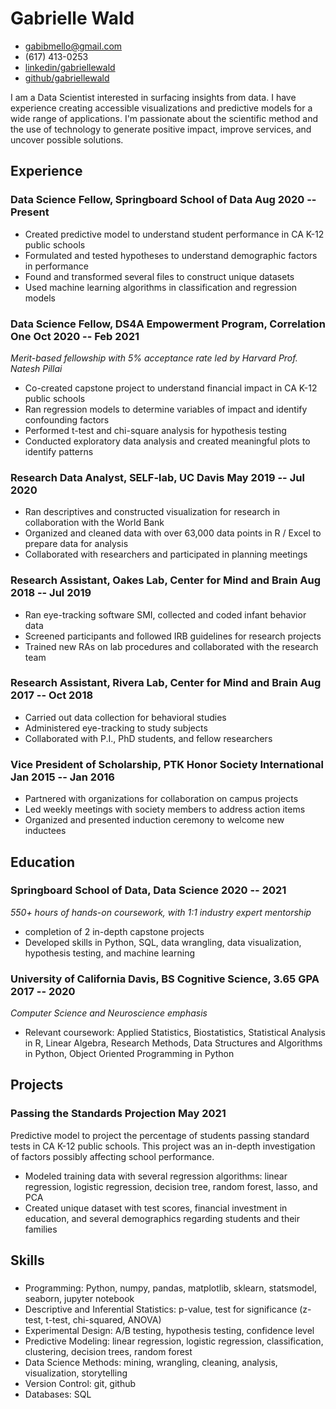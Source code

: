 <!-- The (first) h1 will be used as the <title> of the HTML page -->
# Gabrielle Wald

<!-- The unordered list immediately after the h1 will be formatted on a single
line. It is intended to be used for contact details -->
- <gabibmello@gmail.com>
- (617) 413-0253
- [linkedin/gabriellewald](https://www.linkedin.com/in/gabriellewald/)
- [github/gabriellewald](https://github.com/gabriellewald)

<!-- The paragraph after the h1 and ul and before the first h2 is optional. It
is intended to be used for a short summary. -->
I am a Data Scientist interested in surfacing insights from data. I have experience creating accessible visualizations and predictive models for a wide range of applications. I'm passionate about the scientific method and the use of technology to generate positive impact, improve services, and uncover possible solutions.

## Experience

<!-- You have to wrap the "left" and "right" half of these headings in spans by
hand -->
### <span>Data Science Fellow, Springboard School of Data</span> <span>Aug 2020 -- Present</span>

- Created predictive model to understand student performance in CA K-12 public schools
- Formulated and tested hypotheses to understand demographic factors in performance
- Found and transformed several files to construct unique datasets
- Used machine learning algorithms in classification and regression models

### <span>Data Science Fellow, DS4A Empowerment Program, Correlation One</span> <span>Oct 2020 -- Feb 2021</span>

*Merit-based fellowship with 5% acceptance rate led by Harvard Prof. Natesh Pillai*

- Co-created capstone project to understand financial impact in CA K-12 public schools
- Ran regression models to determine variables of impact and identify confounding factors
- Performed t-test and chi-square analysis for hypothesis testing
- Conducted exploratory data analysis and created meaningful plots to identify patterns

### <span>Research Data Analyst, SELF-lab, UC Davis</span> <span>May 2019 -- Jul 2020</span>

- Ran descriptives and constructed visualization for research in collaboration with the World Bank
- Organized and cleaned data with over 63,000 data points in R / Excel to prepare data for analysis
- Collaborated with researchers and participated in planning meetings

### <span>Research Assistant, Oakes Lab, Center for Mind and Brain</span> <span>Aug 2018 -- Jul 2019</span>

- Ran eye-tracking software SMI, collected and coded infant behavior data
- Screened participants and followed IRB guidelines for research projects
- Trained new RAs on lab procedures and collaborated with the research team

### <span>Research Assistant, Rivera Lab, Center for Mind and Brain</span> <span>Aug 2017 -- Oct 2018</span>

- Carried out data collection for behavioral studies
- Administered eye-tracking to study subjects 
- Collaborated with P.I., PhD students, and fellow researchers

### <span>Vice President of Scholarship, PTK Honor Society International</span> <span>Jan 2015 -- Jan 2016</span>

- Partnered with organizations for collaboration on campus projects
- Led weekly meetings with society members to address action items
- Organized and presented induction ceremony to welcome new inductees

## Education

### <span>Springboard School of Data, Data Science</span> <span>2020 -- 2021</span>

*550+ hours of hands-on coursework, with 1:1 industry expert mentorship*

- completion of 2 in-depth capstone projects 
- Developed skills in Python, SQL, data wrangling, data visualization, hypothesis testing, and machine learning

### <span>University of California Davis, BS Cognitive Science, 3.65 GPA</span> <span>2017 -- 2020</span>

*Computer Science and Neuroscience emphasis*

- Relevant coursework: Applied Statistics, Biostatistics, Statistical Analysis in R, Linear Algebra, Research Methods, Data Structures and Algorithms in Python, Object Oriented Programming in Python

## Projects

### <span>Passing the Standards Projection</span> <span>May 2021</span>

Predictive model to project the percentage of students passing standard tests in CA K-12 public schools. This project was an in-depth investigation of factors possibly affecting school performance.

- Modeled training data with several regression algorithms: linear regression, logistic regression, decision tree, random forest, lasso, and PCA
- Created unique dataset with test scores, financial investment in education, and several demographics regarding students and their families

## Skills

### <span></span>

- Programming: Python, numpy, pandas, matplotlib, sklearn, statsmodel, seaborn, jupyter notebook
- Descriptive and Inferential Statistics: p-value, test for significance (z-test, t-test, chi-squared, ANOVA)
- Experimental Design: A/B testing, hypothesis testing, confidence level
- Predictive Modeling: linear regression, logistic regression, classification, clustering, decision trees, random forest
- Data Science Methods: mining, wrangling, cleaning, analysis, visualization, storytelling
- Version Control: git, github
- Databases: SQL
